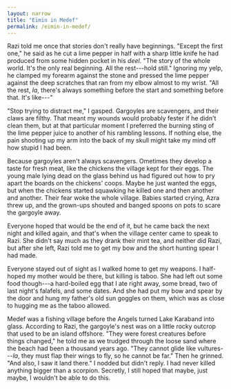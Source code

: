 ```yaml
---
layout: narrow
title: "Eimin in Medef"
permalink: /eimin-in-medef/
---
```


Razi told me once that stories don't really have beginnings.
"Except the first one," he said as he cut a lime pepper in half
with a sharp little knife he had produced from some hidden pocket in his *deel*.
"The story of the whole world.
It's the only real beginning.
All the rest---hold still."
Ignoring my yelp,
he clamped my forearm against the stone
and pressed the lime pepper against the deep scratches that ran from my elbow almost to my wrist.
"All the rest,
*la*,
there's always something before the start and something before that.
It's like---"

"Stop trying to distract me," I gasped.
Gargoyles are scavengers,
and their claws are filthy.
That meant my wounds would probably fester if he didn't clean them,
but at that particular moment
I preferred the burning sting of the lime pepper juice
to another of his rambling lessons.
If nothing else,
the pain shooting up my arm into the back of my skull
might take my mind off how stupid I had been.

Because gargoyles aren't always scavengers.
Ometimes they develop a taste for fresh meat,
like the chickens the village kept for their eggs.
The young male lying dead on the glass behind us
had figured out how to pry apart the boards on the chickens' coops.
Maybe he just wanted the eggs,
but when the chickens started squawking he killed one
and then another and another.
Their fear woke the whole village.
Babies started crying,
Azra threw up,
and the grown-ups shouted and banged spoons on pots to scare the gargoyle away.

Everyone hoped that would be the end of it,
but he came back the next night and killed again,
and that's when the village center came to speak to Razi.
She didn't say much as they drank their mint tea,
and neither did Razi,
but after she left,
Razi told me to get my bow and the short hunting spear I had made.

Everyone stayed out of sight as I walked home to get my weapons.
I half-hoped my mother would be there,
but killing is taboo.
She had left out some food though---a hard-boiled egg that I ate right away,
some bread,
two of last night's falafels,
and some dates.
And she had put my bow and spear by the door
and hung my father's old sun goggles on them,
which was as close to hugging me as the taboo allowed.

Medef was a fishing village before the Angels turned Lake Karaband into glass.
According to Razi,
the gargoyle's nest was on a little rocky outcrop that used to be an island offshore.
"They were forest creatures before things changed," he told me
as we trudged through the loose sand
where the beach had been a thousand years ago.
"They cannot glide like vultures---*la*,
they must flap their wings to fly,
so he cannot be far."
Then he grinned.
"And also, I saw it land there."
I nodded but didn't reply.
I had never killed anything bigger than a scorpion.
Secretly, I still hoped that maybe,
just maybe,
I wouldn't be able to do this.
